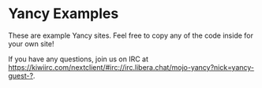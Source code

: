 
# Yancy Examples

These are example Yancy sites. Feel free to copy any of the code inside
for your own site!

If you have any questions, join us on IRC at
<https://kiwiirc.com/nextclient/#irc://irc.libera.chat/mojo-yancy?nick=yancy-guest-?>.
